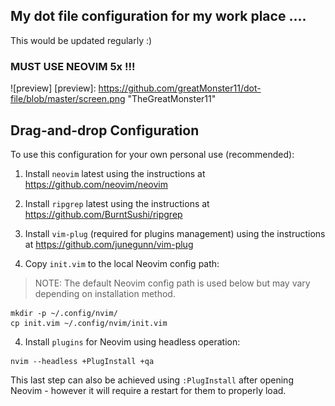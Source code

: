 ## My dot file configuration for my work place ....
This would be updated regularly :)

### MUST USE NEOVIM 5x !!!

![preview]
[preview]: https://github.com/greatMonster11/dot-file/blob/master/screen.png "TheGreatMonster11"

## Drag-and-drop Configuration

To use this configuration for your own personal use (recommended):

1. Install `neovim` latest using the instructions at https://github.com/neovim/neovim

3. Install `ripgrep` latest using the instructions at https://github.com/BurntSushi/ripgrep

4. Install `vim-plug` (required for plugins management) using the instructions at https://github.com/junegunn/vim-plug

5. Copy `init.vim` to the local Neovim config path:

> NOTE: The default Neovim config path is used below but may vary depending on installation method.

```
mkdir -p ~/.config/nvim/
cp init.vim ~/.config/nvim/init.vim
```

4. Install `plugins` for Neovim using headless operation:

```
nvim --headless +PlugInstall +qa
```

This last step can also be achieved using `:PlugInstall` after opening Neovim - however it will require a restart for them to properly load.
